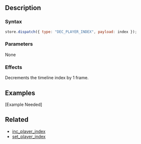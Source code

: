 ## Description

### Syntax

```javascript
store.dispatch({ type: "DEC_PLAYER_INDEX", payload: index });
```

### Parameters

None

### Effects

Decrements the timeline index by 1 frame.

## Examples

[Example Needed]

## Related

- [inc_player_index](./inc_player_index.md)
- [set_player_index](./set_flag_index.md)
